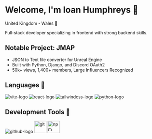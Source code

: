 # Welcome, I'm Ioan Humphreys 👋
United Kingdom - Wales 📌

Full-stack developer specializing in frontend with strong backend skills.

## Notable Project: JMAP

- JSON to Text file converter for Unreal Engine
- Built with Python, Django, and Discord OAuth2
- 50k+ views, 1,400+ members, Large Influencers Recognized

## Languages 🚧
![vite-logo](https://github.com/user-attachments/assets/cb9ef3ca-c2d7-45d1-976c-f045436b4e0f)
![react-logo](https://github.com/user-attachments/assets/d26fb075-af79-47b8-bf24-031f5d4a1f3f)
![tailwindcss-logo](https://github.com/user-attachments/assets/4dbcf251-269e-4b88-8b27-4d4e7bff6943)
![python-logo](https://github.com/user-attachments/assets/7acdb88e-88b1-4a0e-bc35-a84eae08bd37)

## Development Tools 🔨
![github-logo](https://github.com/user-attachments/assets/53f3314e-1095-4187-ac35-b6a98350403f)
<img alt="git" height="40" src="https://cdn.jsdelivr.net/npm/@intergrav/devins-badges@3/assets/compact-minimal/available/git_vector.svg">
<img alt="npm" height="40" src="https://cdn.jsdelivr.net/npm/@intergrav/devins-badges@3/assets/compact-minimal/available/npm_vector.svg">
